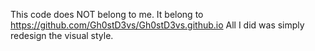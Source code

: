 This code does NOT belong to me. It belong to https://github.com/Gh0stD3vs/Gh0stD3vs.github.io 
All I did was simply redesign the visual style.
